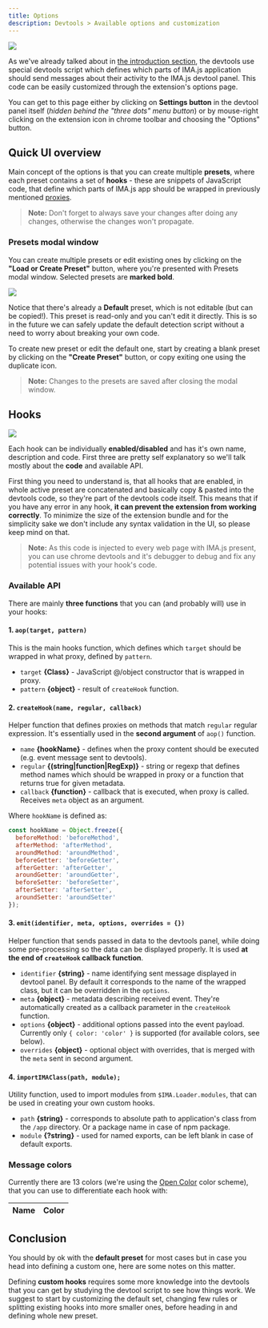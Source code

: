 ```yaml
---
title: Options
description: Devtools > Available options and customization
---
```


![](/img/docs/devtools-options.png)

As we've already talked about in [the introduction section](./devtools-introduction), the devtools
use special devtools script which defines which parts of IMA.js application should send messages about
their activity to the IMA.js devtool panel. This code can be easily customized through the extension's options page.

You can get to this page either by clicking on **Settings button** in the devtool panel itself (_hidden behind the
"three dots" menu button_) or by mouse-right clicking on the extension icon in chrome toolbar
and choosing the "Options" button.

## Quick UI overview

Main concept of the options is that you can create multiple **presets**, where each preset contains a set of **hooks** -
these are snippets of JavaScript code, that define which parts of IMA.js app should be wrapped in previously mentioned
[proxies](./devtools-introduction.md#devtools-script).

> **Note:** Don't forget to always save your changes after doing any changes, otherwise the changes won't propagate.

### Presets modal window

You can create multiple presets or edit existing ones by clicking on the **"Load or Create Preset"** button, where
you're presented with Presets modal window. Selected presets are **marked bold**.

![](/img/docs/devtools-options-presets.png)

Notice that there's already a **Default** preset, which is not editable (but can be copied!). This preset
is read-only and you can't edit it directly. This is so in the future we can safely update the default detection script
without a need to worry about breaking your own code.

To create new preset or edit the default one, start by creating a blank preset by clicking on the **"Create Preset"**
button, or copy exiting one using the duplicate icon.

> **Note:** Changes to the presets are saved after closing the modal window.

## Hooks

![](/img/docs/devtools-options-hooks.png)

Each hook can be individually **enabled/disabled** and has it's own name, description and code. First three are pretty
self explanatory so we'll talk mostly about the **code** and available API.

First thing you need to understand is, that all hooks that are enabled, in whole active preset are concatenated and
basically copy & pasted into the devtools code, so they're part of the devtools code itself. This means that if you
have any error in any hook, **it can prevent the extension from working correctly**. To minimize the size of the extension
bundle and for the simplicity sake we don't include any syntax validation in the UI, so please keep mind on that.

> **Note:** As this code is injected to every web page with IMA.js present, you can use chrome devtools and it's debugger
>to debug and fix any potential issues with your hook's code.

### Available API

There are mainly **three functions** that you can (and probably will) use in your hooks:

#### 1. `aop(target, pattern)`

This is the main hooks function, which defines which `target` should be wrapped in what proxy, defined by `pattern`.

- `target` **\{Class}** - JavaScript @/object constructor that is wrapped in proxy.
- `pattern` **\{object}** - result of `createHook` function.

#### 2. `createHook(name, regular, callback)`

Helper function that defines proxies on methods that match `regular` regular expression. It's essentially used
in the **second argument** of `aop()` function.

- `name` **\{hookName}** - defines when the proxy content should be executed (e.g. event message sent to devtools).
- `regular` **\{(string\|function\|RegExp)}** - string or regexp that defines method names which should be wrapped in
   proxy or a function that returns true for given metadata.
- `callback` **\{function}** - callback that is executed, when proxy is called. Receives `meta` object as an argument.

Where `hookName` is defined as:

```javascript
const hookName = Object.freeze({
  beforeMethod: 'beforeMethod',
  afterMethod: 'afterMethod',
  aroundMethod: 'aroundMethod',
  beforeGetter: 'beforeGetter',
  afterGetter: 'afterGetter',
  aroundGetter: 'aroundGetter',
  beforeSetter: 'beforeSetter',
  afterSetter: 'afterSetter',
  aroundSetter: 'aroundSetter'
});
```

#### 3. `emit(identifier, meta, options, overrides = {})`

Helper function that sends passed in data to the devtools panel, while doing some pre-processing so the data
can be displayed properly. It is used **at the end of `createHook` callback function**.

- `identifier` **\{string}** - name identifying sent message displayed in devtool panel.
  By default it corresponds to the name of the wrapped class, but it can be overridden in the `options`.
- `meta` **\{object}** - metadata describing received event. They're automatically created as a callback parameter
  in the `createHook` function.
- `options` **\{object}** - additional options passed into the event payload. Currently only `{ color: 'color' }` is supported
  (for available colors, see below).
- `overrides`  **\{object}** - optional object with overrides, that is merged with the `meta` sent in second argument.

#### 4. `importIMAClass(path, module);`

Utility function, used to import modules from `$IMA.Loader.modules`, that can be used in creating your own
custom hooks.

- `path` **\{string}** - corresponds to absolute path to application's class from the `/app` directory. Or a package name
in case of npm package.
- `module` **\{?string}** - used for named exports, can be left blank in case of default exports.

### Message colors

Currently there are 13 colors (we're using the [Open Color](https://yeun.github.io/open-color/) color scheme),
that you can use to differentiate each hook with:

<table class="table is-bordered">
  <thead>
    <tr>
      <th>Name</th>
      <th>Color</th>
    </tr>
  </thead>
  <tbody>
  </tbody>
</table>

## Conclusion

You should by ok with the **default preset** for most cases but in case you head into defining a custom one, here are
some notes on this matter.

Defining **custom hooks** requires some more knowledge into the devtools that you can get by studying the devtool script to see how things work. We suggest to start by customizing the default set, changing few rules or splitting
existing hooks into more smaller ones, before heading in and defining whole new preset.
